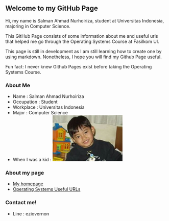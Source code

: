 ## Welcome to my GitHub Page

Hi, my name is Salman Ahmad Nurhoiriza, student at Universitas Indonesia, majoring in Computer Science.

This GitHub Page consists of some information about me and useful urls that helped me go through the Operating Systems Course at Fasilkom UI.

This page is still in development as I am still learning how to create one by using markdown. Nonetheless, I hope you will find my Github Page useful.

Fun fact: I never knew Github Pages exist before taking the Operating Systems Course.

### About Me
- Name : Salman Ahmad Nurhoiriza
- Occupation : Student
- Workplace : Universitas Indonesia
- Major : Computer Science
- When I was a kid : ![Image](image.png)

### About my page
- [My homepage](https://salman-ahmad-n.github.io/os201/)
- [Operating Systems Useful URLs](https://salman-ahmad-n.github.io/os201/URLs)

### Contact me!
- Line : eziovernon
